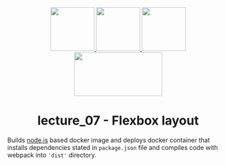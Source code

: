 <div align="center">
    <a href="https://www.docker.com/">
        <img width="100" height="100" src="https://cdn.worldvectorlogo.com/logos/docker.svg">
    </a>
    <a href="https://nodejs.org/en/">
        <img width="100" height="100" src="https://cdn.worldvectorlogo.com/logos/nodejs-1.svg">
    </a>
    <a href="https://sass-lang.com/">
        <img width="100" height="100" src="https://worldvectorlogo.com/logos/sass-1.svg">
    </a>
    <a href="https://www.w3.org/TR/css-flexbox-1/">
        <img width="200" height="100" src="https://i.ytimg.com/vi/JVYVDpdvdMo/maxresdefault.jpg">
    </a>
    <h1>lecture_07 - Flexbox layout</h1>
</div>

Builds [node.js](https://nodejs.org/en/) based docker image and deploys docker container that installs dependencies stated in ```package.json``` file and compiles code with webpack into ```'dist'``` directory. 
#


